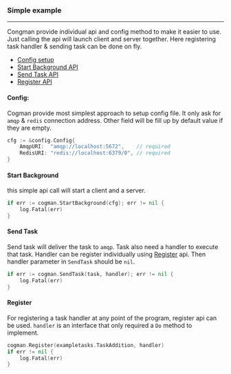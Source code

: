 ### Simple example
---

Congman provide individual api and config method to make it easier to use. Just calling the api will launch client and server together. Here registering task handler & sending task can be done on fly.  

* [Config setup](#config)
* [Start Background API](#start-background)
* [Send Task API](#send-task)
* [Register API](#register)

#### Config:

Cogman provide most simplest approach to setup config file. It only ask for `amqp` & `redis` connection address. Other field will be fill up by default value if they are empty.

```go
cfg := &config.Config{
	AmqpURI:  "amqp://localhost:5672",    // required
	RedisURI: "redis://localhost:6379/0", // required
}
```

#### Start Background
this simple api call will start a client and a server. 

```go
if err := cogman.StartBackground(cfg); err != nil {
    log.Fatal(err)
}
```

#### Send Task
Send task will deliver the task to `amqp`. Task also need a handler to execute that task. Handler can be register individually using [Register](#register) api. Then handler parameter in `SendTask` should be `nil`.

```go
if err := cogman.SendTask(task, handler); err != nil {
    log.Fatal(err)
}
```

#### Register
For registering a task handler at any point of the program, register api can be used. `handler` is an interface that only required a `Do` method to implement.

```go
cogman.Register(exampletasks.TaskAddition, handler)
if err != nil {
    log.Fatal(err)
}
```